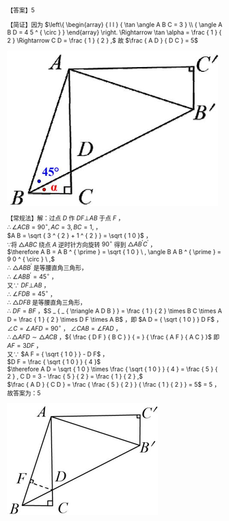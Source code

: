 【答案】5

【简证】因为 $\left\{ \begin{array} { l l } { \tan \angle A B C = 3 } \\ { \angle A B D = 4 5 ^ { \circ } } \end{array} \right. \Rightarrow \tan \alpha = \frac { 1 } { 2 } \Rightarrow C D = \frac { 1 } { 2 } ,$ 故 $\frac { A D } { D C } = 5$

![](<../../qs_image_DB/专题1-3_“12345”模型·选填压轴必备大招（共3种类型）（解析版）__/d4fc4a326766d395c46015dfc0e74fab9f00212a9cf29d289d3efb7f747f132c.jpg>)

【常规法】解：过点 $D$ 作 $D F \bot A B$ 于点 $F$ ，  
$\therefore \angle A C B = 9 0 ^ { \circ } , A C = 3 , B C = 1 ,$ ，  
$A B = \sqrt { 3 ^ { 2 } + 1 ^ { 2 } } = \sqrt { 1 0 }$ ，  
∵将 ${ \triangle A B C }$ 绕点 $A$ 逆时针方向旋转 $9 0 ^ { \circ }$ 得到 $\triangle A B ^ { \prime } C ^ { \prime }$ ，  
$\therefore A B = A B ^ { \prime } = \sqrt { 1 0 } \ , \angle B A B ^ { \prime } = 9 0 ^ { \circ } \ ,$   
∴ $\triangle A B B ^ { \prime }$ 是等腰直角三角形，  
∴ $\angle A B B ^ { \prime } = 4 5 ^ { \circ }$ ，  
又∵ $D F \bot A B$ ，  
∴ $\angle F D B = 4 5 ^ { \circ }$ ，  
∴ $\triangle D F B$ 是等腰直角三角形，  
∴ $D F = B F$ ，$S _ { _ { \triangle A D B } } = \frac { 1 } { 2 } \times B C \times A D = \frac { 1 } { 2 } \times D F \times A B$ ，即 $A D = { \sqrt { 1 0 } } D F$ ，$\angle C = \angle A F D = 9 0 ^ { \circ }$ ， $\angle C A B = \angle F A D$ ，  
$\therefore \triangle A F D \sim \triangle A C B$ ，${ \frac { D F } { B C } } { = } { \frac { A F } { A C } }$ 即 $A F = 3 D F$ ，  
又∵ $A F = { \sqrt { 1 0 } } - D F$ ，  
$D F = \frac { \sqrt { 1 0 } } { 4 }$   
$\therefore A D = \sqrt { 1 0 } \times \frac { \sqrt { 1 0 } } { 4 } = \frac { 5 } { 2 } , C D = 3 - \frac { 5 } { 2 } = \frac { 1 } { 2 } ,$   
$\frac { A D } { C D } = \frac { \frac { 5 } { 2 } } { \frac { 1 } { 2 } } = 5$ = 5 ，故答案为：5

![](<../../qs_image_DB/专题1-3_“12345”模型·选填压轴必备大招（共3种类型）（解析版）__/a9126f63b34496f37a71b9a85021eb4bbd8632ee043c280d7e909b76f60d2175.jpg>)
